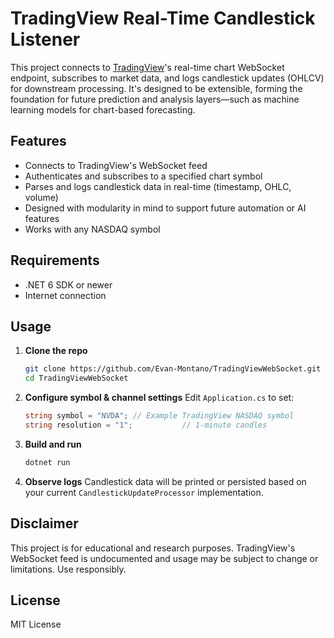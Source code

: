 # TradingView Real-Time Candlestick Listener

This project connects to [TradingView](https://www.tradingview.com)'s real-time chart WebSocket endpoint, subscribes to market data, and logs candlestick updates (OHLCV) for downstream processing. It's designed to be extensible, forming the foundation for future prediction and analysis layers—such as machine learning models for chart-based forecasting.

## Features

* Connects to TradingView's WebSocket feed
* Authenticates and subscribes to a specified chart symbol
* Parses and logs candlestick data in real-time (timestamp, OHLC, volume)
* Designed with modularity in mind to support future automation or AI features
* Works with any NASDAQ symbol

## Requirements

* .NET 6 SDK or newer
* Internet connection

## Usage

1. **Clone the repo**

   ```bash
   git clone https://github.com/Evan-Montano/TradingViewWebSocket.git
   cd TradingViewWebSocket
   ```

2. **Configure symbol & channel settings**
   Edit `Application.cs` to set:

   ```csharp
   string symbol = "NVDA"; // Example TradingView NASDAQ symbol
   string resolution = "1";           // 1-minute candles
   ```

3. **Build and run**

   ```bash
   dotnet run
   ```

4. **Observe logs**
   Candlestick data will be printed or persisted based on your current `CandlestickUpdateProcessor` implementation.

## Disclaimer

This project is for educational and research purposes. TradingView's WebSocket feed is undocumented and usage may be subject to change or limitations. Use responsibly.

## License

MIT License

